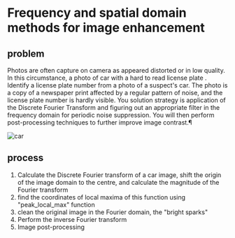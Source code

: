 # Frequency and spatial domain methods for image enhancement
## problem
Photos are often capture on camera as appeared distorted or in low quality. In this circumstance, a photo of car with a hard to read license plate
. Identify a license plate number from a photo of a suspect's car. The photo is a copy of a newspaper print affected by a regular pattern of noise, and the license plate number is hardly visible.
You solution strategy is application of the Discrete Fourier Transform and figuring out an appropriate filter in the frequency domain for periodic noise suppression. You will then perform post-processing techniques to further improve image contrast.¶


![car](https://user-images.githubusercontent.com/77212888/127365062-c3426285-0a3b-4801-8102-e018240bc437.png)
## process

1. Calculate the Discrete Fourier transform of a car image, shift the origin of the image domain to the centre, and calculate the magnitude of the Fourier transform
2. find the coordinates of local maxima of this function using "peak_local_max" function
3. clean the original image in the Fourier domain, the "bright sparks"
4. Perform the inverse Fourier transform
5. Image post-processing
